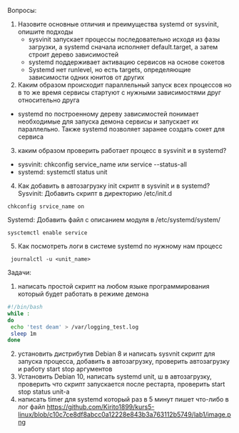 Вопросы:
1. Назовите основные отличия и преимущества systemd от sysvinit, опишите подходы  
   - sysvinit запускает процессы последовательно исходя из фазы загрузки, а systemd сначала исполняет default.target, а затем строит дерево зависимостей
   - systemd поддерживает активацию сервисов на основе сокетов
   - Systemd нет runlevel, но есть targets, определяющие зависимости одних юнитов от других
2. Каким образом происходит параллельный запуск всех процессов но в то же время сервисы стартуют с нужными зависимостями друг относительно друга  
- systemd по построенному дереву зависимостей понимает необходимые для запуска демона сервисы и запускает их параллельно. Также systemd позволяет заранее создать сокет для сервиса
3. каким образом проверить работает процесс в sysvinit и в systemd?  
- sysvinit:
  chkconfig service_name или service --status-all  
 - systemd: systemctl status unit  
4. Как добавить в автозагрузку init скрипт в sysvinit и в systemd?  
  Sysvinit: Добавить скрипт в директорию /etc/init.d  
```
chkconfig srvice_name on
```
Systemd: Добавить файл с описанием модуля в /etc/systemd/system/  
```
sysctemctl enable service
```
5. Как посмотреть логи в системе systemd по нужному нам процесс  
```
 journalctl -u <unit_name>  
```
Задачи:  
1. написать простой скрипт на любом языке программирования который будет работать в режиме демона  
  ```bash
 #!/bin/bash
 while :
 do
   echo 'test deam' > /var/logging_test.log
   sleep 1m
 done
 ```
2. установить дистрибутив Debian 8 и написать sysvnit скрипт для запуска процесса, добавить в автозагрузку, проверить автозагрузку и работу start stop аргументов
3. Установить Debian 10, написать systemd unit, ш в автозагрузку, проверить что скрипт запускается после рестарта, проверить start stop status unit-а
4. написать timer для systemd который раз в 5 минут пишет что-либо в лог файл
https://github.com/Kirito1899/kurs5-linux/blob/c10c7ce8df8abcc0a12228e843b3a763112b5749/lab1/image.png
